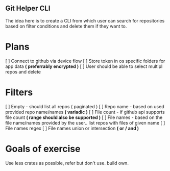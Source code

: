 ## Git Helper CLI

The idea here is to create a CLI from which user can search for repositories based on filter conditions and delete them if they want to.

# Plans
[ ] Connect to github via device flow
[ ] Store token in os specific folders for app data __( preferrably encrypted )__
[ ] User should be able to select multipl repos and delete

# Filters
[ ] Empty - should list all repos ( paginated )
[ ] Repo name - based on used provided repo name/names __( variadic )__
[ ] File count - if github api supports file count __( range should also be supported )__
[ ] File names - based on the file name/names provided by the user.. list repos with files of given name
[ ] File names regex
[ ] File names union or intersection __( or / and )__

# Goals of exercise

Use less crates as possible, refer but don't use. build own.

